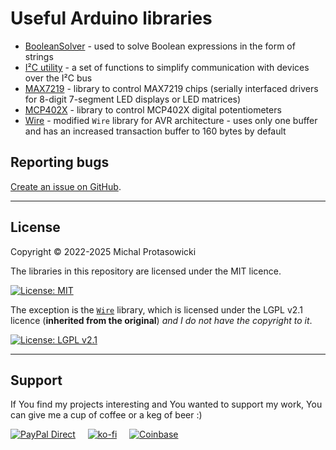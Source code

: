# Useful Arduino libraries

* [BooleanSolver](/BooleanSolver/README.md) - used to solve Boolean expressions in the form of strings
* [I²C utility](/i2c_helper/README.md) - a set of functions to simplify communication with devices over the I²C bus
* [MAX7219](/max7219/README.md) - library to control MAX7219 chips (serially interfaced drivers for 8-digit 7-segment LED displays or LED matrices)
* [MCP402X](/mcp402x/README.md) - library to control MCP402X digital potentiometers
* [Wire](/wire_avr_one_buffer/) - modified ``Wire`` library for AVR architecture - uses only one buffer and has an increased transaction buffer to 160 bytes by default

## **Reporting bugs**

[Create an issue on GitHub](https://github.com/michpro/arduino_libraries/issues).

---

## **License**

Copyright © 2022-2025 Michal Protasowicki


The libraries in this repository are licensed under the MIT licence.

[![License: MIT](https://img.shields.io/badge/License-MIT-green.svg)](LICENSE)

The exception is the  [``Wire``](/wire_avr_one_buffer/)  library, which is licensed under the LGPL v2.1 licence (**inherited from the original**) *and I do not have the copyright to it*.

[![License: LGPL v2.1](https://img.shields.io/badge/License-LGPL_v2.1-blue.svg)](https://www.gnu.org/licenses/old-licenses/lgpl-2.1.html)

---

## **Support**
If You find my projects interesting and You wanted to support my work, You can give me a cup of coffee or a keg of beer :)

[![PayPal Direct](https://badgen.net/badge/icon/Support%20me%20by%20PayPal?icon=kofi&label&scale=1.5&color=blue)](https://www.paypal.me/michpro)&nbsp;&nbsp;&nbsp;&nbsp;&nbsp;[![ko-fi](https://badgen.net/badge/icon/Support%20me%20on%20Ko-fi?icon=kofi&label&scale=1.5&color=red)](https://ko-fi.com/F1F24CEW1)&nbsp;&nbsp;&nbsp;&nbsp;&nbsp;[![Coinbase](https://badgen.net/badge/icon/Support%20me%20with%20cryptocurrencies?icon=kofi&label&scale=1.5&color=blue)](https://commerce.coinbase.com/checkout/ec299320-cbed-475d-976e-fdf37c1ac3d0)
